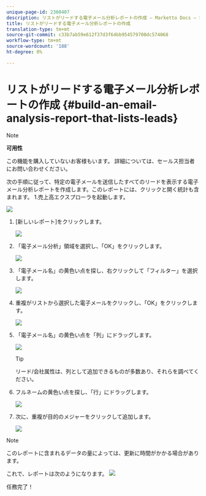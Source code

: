 ```yaml
---
unique-page-id: 2360407
description: リストがリードする電子メール分析レポートの作成 — Marketto Docs — 製品ドキュメント
title: リストがリードする電子メール分析レポートの作成
translation-type: tm+mt
source-git-commit: c33b7ab59e612f37d3f64bb954579700dc574068
workflow-type: tm+mt
source-wordcount: '188'
ht-degree: 0%

---
```



# リストがリードする電子メール分析レポートの作成 {#build-an-email-analysis-report-that-lists-leads}

>[!NOTE]
>
>**可用性**
>
>この機能を購入していないお客様もいます。 詳細については、セールス担当者にお問い合わせください。

次の手順に従って、特定の電子メールを送信したすべてのリードを表示する電子メール分析レポートを作成します。このレポートには、クリックと開く統計も含まれます。 1.売上高エクスプローラを起動します。

![](assets/image2014-9-17-19-3a12-3a54.png)

1. [新しいレポート]をクリックします。

   ![](assets/image2014-9-17-19-3a13-3a1.png)

1. 「電子メール分析」領域を選択し、「OK」をクリックします。

   ![](assets/image2014-9-17-19-3a14-3a0.png)

1. 「電子メール名」の黄色い点を探し、右クリックして「フィルター」を選択します。

   ![](assets/image2014-9-17-19-3a14-3a6.png)

1. 重複がリストから選択した電子メールをクリックし、「OK」をクリックします。

   ![](assets/image2014-9-17-19-3a14-3a11.png)

1. 「電子メール名」の黄色い点を「列」にドラッグします。

   ![](assets/image2014-9-17-19-3a15-3a0.png)

   >[!TIP]
   >
   >リード/会社属性は、列として追加できるものが多数あり、それらを調べてください。

1. フルネームの黄色い点を探し、「行」にドラッグします。

   ![](assets/image2014-9-17-19-3a15-3a32.png)

1. 次に、重複が目的のメジャーをクリックして追加します。

   ![](assets/image2014-9-17-19-3a15-3a47.png)

>[!NOTE]
>
>このレポートに含まれるデータの量によっては、更新に時間がかかる場合があります。

これで、レポートは次のようになります。   ![](assets/image2014-9-17-19-3a16-3a39.png)

任務完了！
